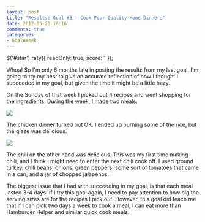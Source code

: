 ```yaml
---
layout: post
title: "Results: Goal #8 - Cook Four Quality Home Dinners"
date: 2012-05-20 16:16
comments: true
categories:
- GoalAWeek
---
```

$('#star').raty({ readOnly: true, score: 1 });

Whoa! So I'm only 6 months late in posting the results from my last goal. I'm going to try my best to give an accurate reflection of how I thought I succeeded in my goal, but given the time it might be a little hazy.

On the Sunday of that week I picked out 4 recipes and went shopping for the ingredients. During the week, I made two meals.

![](/images/posts/Goal08-Chicken.jpg)

The chicken dinner turned out OK. I ended up burning some of the rice, but the glaze was delicious.

![](/images/posts/Goal08-Chili.jpg)

The chili on the other hand was delicious. This was my first time making chili, and I think I might need to enter the next chili cook off. I used ground turkey, chili beans, onions, green peppers, some sort of tomatoes that came in a can, and a jar of chopped jalapenos.

The biggest issue that I had with succeeding in my goal, is that each meal lasted 3-4 days. If I try this goal again, I need to pay attention to how big the serving sizes are for the recipes I pick out. However, this goal did teach me that if I can pick two days a week to cook a meal, I can eat more than Hamburger Helper and similar quick cook meals.